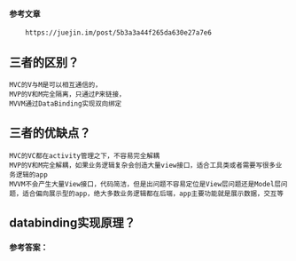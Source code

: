#### 参考文章
        https://juejin.im/post/5b3a3a44f265da630e27a7e6
        
## 三者的区别？
    MVC的V与M是可以相互通信的，
    MVP的V和M完全隔离，只通过P来链接，
    MVVM通过DataBinding实现双向绑定
## 三者的优缺点？
    MVC的VC都在activity管理之下，不容易完全解耦
    MVP的V和M完全解耦，如果业务逻辑复杂会创造大量view接口，适合工具类或者需要写很多业务逻辑的app
    MVVM不会产生大量View接口，代码简洁，但是出问题不容易定位是View层问题还是Model层问题，适合偏向展示型的app，绝大多数业务逻辑都在后端，app主要功能就是展示数据，交互等
    
## databinding实现原理？
#### 参考答案：
